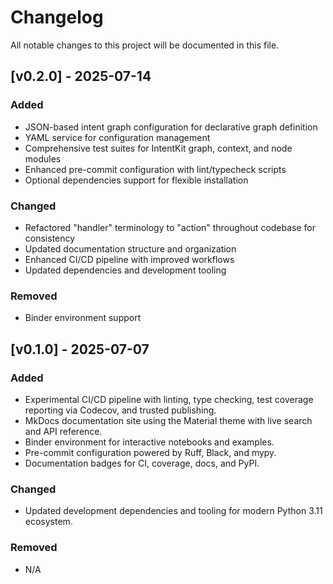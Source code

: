 # Changelog

All notable changes to this project will be documented in this file.

## [v0.2.0] - 2025-07-14

### Added
- JSON-based intent graph configuration for declarative graph definition
- YAML service for configuration management
- Comprehensive test suites for IntentKit graph, context, and node modules
- Enhanced pre-commit configuration with lint/typecheck scripts
- Optional dependencies support for flexible installation

### Changed
- Refactored "handler" terminology to "action" throughout codebase for consistency
- Updated documentation structure and organization
- Enhanced CI/CD pipeline with improved workflows
- Updated dependencies and development tooling

### Removed
- Binder environment support

## [v0.1.0] - 2025-07-07

### Added
- Experimental CI/CD pipeline with linting, type checking, test coverage reporting via Codecov, and trusted publishing.
- MkDocs documentation site using the Material theme with live search and API reference.
- Binder environment for interactive notebooks and examples.
- Pre-commit configuration powered by Ruff, Black, and mypy.
- Documentation badges for CI, coverage, docs, and PyPI.

### Changed
- Updated development dependencies and tooling for modern Python 3.11 ecosystem.

### Removed
- N/A
